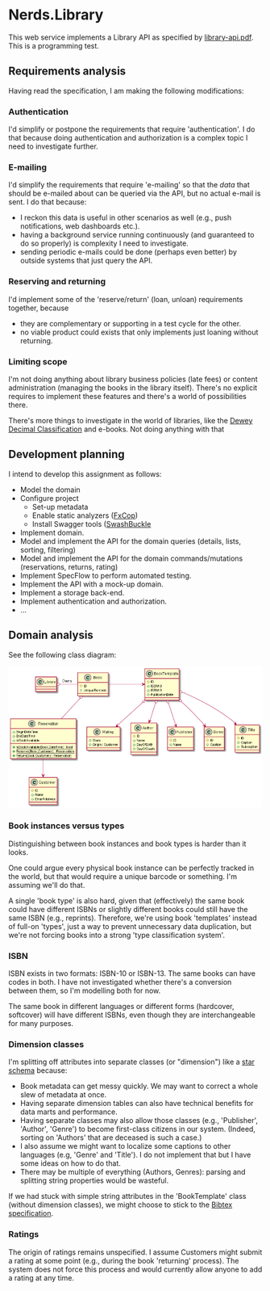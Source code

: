 # Nerds.Library

This web service implements a Library API as specified by [library-api.pdf](library-api.pdf). This is a programming test.

## Requirements analysis

Having read the specification, I am making the following modifications:

### Authentication

I'd simplify or postpone the requirements that require 'authentication'. I do that because doing authentication and authorization is a complex topic I need to investigate further.

### E-mailing

I'd simplify the requirements that require 'e-mailing' so that the *data* that should be e-mailed about can be queried via the API, but no actual e-mail is sent. I do that because:

- I reckon this data is useful in other scenarios as well (e.g., push notifications, web dashboards etc.).
- having a background service running continuously (and guaranteed to do so properly) is complexity I need to investigate.
- sending periodic e-mails could be done (perhaps even better) by outside systems that just query the API.

### Reserving and returning

I'd implement some of the 'reserve/return' (loan, unloan) requirements together, because
  - they are complementary or supporting in a test cycle for the other.
  - no viable product could exists that only implements just loaning without returning.

### Limiting scope

I'm not doing anything about library business policies (late fees) or content administration (managing the books in the library itself). There's no explicit requires to implement these features and there's a world of possibilities there.

There's more things to investigate in the world of libraries, like the [Dewey Decimal Classification](https://en.wikipedia.org/wiki/Dewey_Decimal_Classification) and e-books. Not doing anything with that

## Development planning

I intend to develop this assignment as follows:

- Model the domain
- Configure project
  - Set-up metadata
  - Enable static analyzers ([FxCop](https://www.nuget.org/packages/Microsoft.CodeAnalysis.FxCopAnalyzers))
  - Install Swagger tools ([SwashBuckle](https://docs.microsoft.com/en-us/aspnet/core/tutorials/getting-started-with-swashbuckle?view=aspnetcore-2.2&tabs=visual-studio)
- Implement domain.
- Model and implement the API for the domain queries (details, lists, sorting, filtering)
- Model and implement the API for the domain commands/mutations (reservations, returns, rating)
- Implement SpecFlow to perform automated testing.
- Implement the API with a mock-up domain.
- Implement a storage back-end.
- Implement authentication and authorization.
- ...

## Domain analysis

See the following class diagram:

![Class diagram](library-api.png)

### Book instances versus types

Distinguishing between book instances and book types is harder than it looks.

One could argue every physical book instance can be perfectly tracked in the world, but that would require a unique barcode or something. I'm assuming we'll do that.

A single 'book type' is also hard, given that (effectively) the same book could have different ISBNs or slightly different books could still have the same ISBN (e.g., reprints). Therefore, we're using book 'templates' instead of full-on 'types', just a way to prevent unnecessary data duplication, but we're not forcing books into a strong 'type classification system'.

### ISBN

ISBN exists in two formats: ISBN-10 or ISBN-13. The same books can have codes in both. I have not investigated whether there's a conversion between them, so I'm modelling both for now.

The same book in different languages or different forms (hardcover, softcover) will have different ISBNs, even though they are interchangeable for many purposes.

### Dimension classes

I'm splitting off attributes into separate classes (or "dimension") like a [star schema](https://en.wikipedia.org/wiki/Star_schema) because:

- Book metadata can get messy quickly. We may want to correct a whole slew of metadata at once.
- Having separate dimension tables can also have technical benefits for data marts and performance.
- Having separate classes may also allow those classes (e.g., 'Publisher', 'Author', 'Genre') to become first-class citizens in our system. (Indeed, sorting on 'Authors' that are deceased is such a case.)
- I also assume we might want to localize some captions to other languages (e.g, 'Genre' and 'Title'). I do not implement that but I have some ideas on how to do that.
- There may be multiple of everything (Authors, Genres): parsing and splitting string properties would be wasteful.

If we had stuck with simple string attributes in the 'BookTemplate' class (without dimension classes), we might choose to stick to the [Bibtex specification](https://en.wikibooks.org/wiki/LaTeX/Bibliography_Management).

### Ratings

The origin of ratings remains unspecified. I assume Customers might submit a rating at some point (e.g., during the book 'returning' process). The system does not force this process and would currently allow anyone to add a rating at any time.
